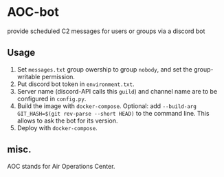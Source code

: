 # AOC-bot

provide scheduled C2 messages for users or groups via a discord bot

## Usage

1. Set `messages.txt` group owership to group `nobody`, and set the group-writable permission.
2. Put discord bot token in `environment.txt`.
3. Server name (discord-API calls this `guild`) and channel name are to be configured in `config.py`.
4. Build the image with `docker-compose`. Optional: add `--build-arg GIT_HASH=$(git rev-parse --short HEAD)` to the command line. This allows to ask the bot for its version.
5. Deploy with `docker-compose`.

## misc.

AOC stands for Air Operations Center.
